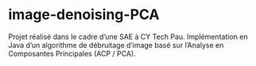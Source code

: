 # image-denoising-PCA
Projet réalisé dans le cadre d’une SAE à CY Tech Pau. Implémentation en Java d’un algorithme de débruitage d’image basé sur l’Analyse en Composantes Principales (ACP / PCA).
